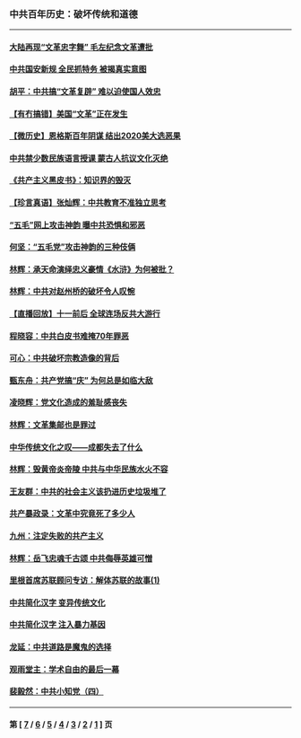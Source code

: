 ### 中共百年历史：破坏传统和道德
---
#### [大陆再现“文革忠字舞” 毛左纪念文革遭批](../../pages/nf1176114/n12947385.md?06090430) 
#### [中共国安新规 全民抓特务 被揭真实意图](../../pages/nf1176114/n12911615.md?06090430) 
#### [胡平：中共搞“文革复辟” 难以迫使国人效忠](../../pages/nf1176114/n12905760.md?06090430) 
#### [【有冇搞错】美国“文革”正在发生](../../pages/nf1176114/n12650309.md?06090430) 
#### [【微历史】恩格斯百年阴谋 结出2020美大选恶果](../../pages/nf1176114/n12597490.md?06090430) 
#### [中共禁少数民族语言授课 蒙古人抗议文化灭绝](../../pages/nf1176114/n12362711.md?06090430) 
#### [《共产主义黑皮书》：知识界的毁灭](../../pages/nf1176114/n12198436.md?06090430) 
#### [【珍言真语】张灿辉：中共教育不准独立思考](../../pages/nf1176114/n12116869.md?06090430) 
#### [“五毛”网上攻击神韵 曝中共恐惧和邪恶](../../pages/nf1176114/n11676030.md?06090430) 
#### [何坚：“五毛党”攻击神韵的三种伎俩](../../pages/nf1176114/n11676839.md?06090430) 
#### [林辉：承天命演绎忠义豪情《水浒》为何被批？](../../pages/nf1176114/n11660999.md?06090430) 
#### [林辉：中共对赵州桥的破坏令人叹惋](../../pages/nf1176114/n11622063.md?06090430) 
#### [【直播回放】十一前后 全球连场反共大游行](../../pages/nf1176114/n11544233.md?06090430) 
#### [程晓容：中共白皮书难掩70年罪恶](../../pages/nf1176114/n11552335.md?06090430) 
#### [可心：中共破坏宗教造像的背后](../../pages/nf1176114/n11518358.md?06090430) 
#### [甄东舟：共产党搞“庆” 为何总是如临大敌](../../pages/nf1176114/n11509183.md?06090430) 
#### [凌晓辉：党文化造成的羞耻感丧失](../../pages/nf1176114/n11485526.md?06090430) 
#### [林辉：文革集邮也是罪过](../../pages/nf1176114/n11362608.md?06090430) 
#### [中华传统文化之叹——成都失去了什么](../../pages/nf1176114/n11092294.md?06090430) 
#### [林辉：毁黄帝炎帝陵 中共与中华民族水火不容](../../pages/nf1176114/n11061288.md?06090430) 
#### [王友群：中共的社会主义该扔进历史垃圾堆了](../../pages/nf1176114/n11038771.md?06090430) 
#### [共产暴政录：文革中究竟死了多少人](../../pages/nf1176114/n11000879.md?06090430) 
#### [九州：注定失败的共产主义](../../pages/nf1176114/n10995753.md?06090430) 
#### [林辉：岳飞忠魂千古颂 中共侮辱英雄可憎](../../pages/nf1176114/n10990583.md?06090430) 
#### [里根首席苏联顾问专访：解体苏联的故事(1)](../../pages/nf1176114/n10927121.md?06090430) 
#### [中共简化汉字 变异传统文化](../../pages/nf1176114/n10885901.md?06090430) 
#### [中共简化汉字 注入暴力基因](../../pages/nf1176114/n10884662.md?06090430) 
#### [龙延：中共道路是魔鬼的选择](../../pages/nf1176114/n10902151.md?06090430) 
#### [观雨堂主：学术自由的最后一幕](../../pages/nf1176114/n10896282.md?06090430) 
#### [裴毅然：中共小知党（四）](../../pages/nf1176114/n10889466.md?06090430) 

---
#### 第 [ [7](./7.md?06090430) / [6](./6.md?06090430) / [5](./5.md?06090430) / [4](./4.md?06090430) / [3](./3.md?06090430) / [2](./2.md?06090430) / [1](./1.md?06090430) ] 页

